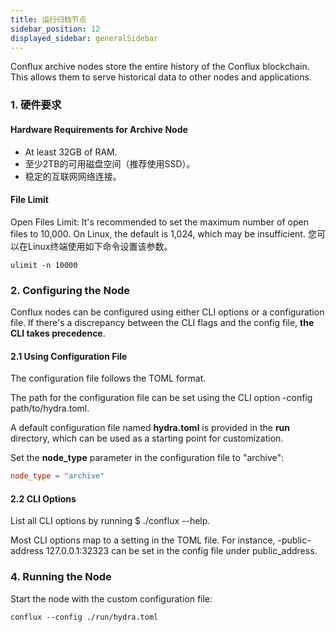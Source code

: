 ```yaml
---
title: 运行归档节点
sidebar_position: 12
displayed_sidebar: generalSidebar
---
```


Conflux archive nodes store the entire history of the Conflux blockchain. This allows them to serve historical data to other nodes and applications.

### 1. 硬件要求

#### Hardware Requirements for Archive Node

* At least 32GB of RAM.
* 至少2TB的可用磁盘空间（推荐使用SSD）。
* 稳定的互联网网络连接。

#### File Limit

Open Files Limit: It's recommended to set the maximum number of open files to 10,000. On Linux, the default is 1,024, which may be insufficient. 您可以在Linux终端使用如下命令设置该参数。

```shell
ulimit -n 10000 
```

### 2. Configuring the Node

Conflux nodes can be configured using either CLI options or a configuration file. If there's a discrepancy between the CLI flags and the config file, **the CLI takes precedence**.

#### 2.1 Using Configuration File

The configuration file follows the TOML format.

The path for the configuration file can be set using the CLI option -config path/to/hydra.toml.

A default configuration file named **hydra.toml** is provided in the **run** directory, which can be used as a starting point for customization.

Set the **node_type** parameter in the configuration file to "archive":

```toml
node_type = "archive" 
```

#### 2.2 CLI Options

List all CLI options by running $ ./conflux --help.

Most CLI options map to a setting in the TOML file. For instance, -public-address 127.0.0.1:32323 can be set in the config file under public_address.

### 4. Running the Node

Start the node with the custom configuration file:

```shell
conflux --config ./run/hydra.toml 
```
